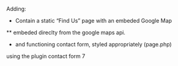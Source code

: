 Adding:

* Contain a static “Find Us” page with an embeded Google Map

** embeded direclty from the google maps api. 




 * and functioning contact form, styled appropriately (page.php)

 using the plugin contact form 7